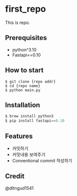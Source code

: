 # first_repo

This is repo.

## Prerequisites

- python^3.10
- Fastapi==0.10

## How to start

```shell
$ git clone {repo addr}
$ cd {repo name}
$ python main.py
```

## Installation

```python
$ brew install python3
$ pip install fastapi==0.10
```

## Features

- 커밋하기
- 커밋내용 보여주기
- Conventional commit 작성하기

## Credit

@dltngud1541
